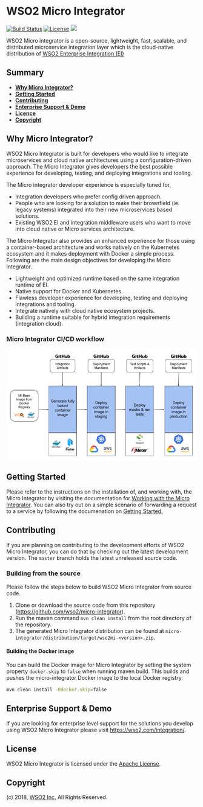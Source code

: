 # WSO2 Micro Integrator

[![Build Status](https://wso2.org/jenkins/buildStatus/icon?job=products/micro-integrator)](https://wso2.org/jenkins/job/products/job/micro-integrator/)
[![License](https://img.shields.io/badge/License-Apache%202.0-blue.svg)](https://opensource.org/licenses/Apache-2.0)
[<img src="https://img.shields.io/badge/Slack-@wso2--ei-blue">](https://wso2-ei.slack.com/messages/microintegrator/)


WSO2 Micro integrator is a open-source, lightweight, fast,
scalable, and distributed microservice integration layer which is the
cloud-native distribution of [WSO2 Enterprise Integration
(EI)](https://wso2.com/integration/)

## Summary

- [**Why Micro Integrator?**](#why-micro-integrator?)
- [**Getting Started**](#getting-started)
- [**Contributing**](#contributing)
- [**Enterprise Support & Demo**](#enterprise-support--demo)
- [**Licence**](#licence)
- [**Copyright**](#copyright)

## Why Micro Integrator?

WSO2 Micro Integrator is built for developers who would like to
integrate microservices and cloud native architectures using a
configuration-driven approach. The Micro Integrator gives developers
the best possible experience for developing, testing, and deploying
integrations and tooling.

The Micro integrator developer experience is especially tuned for,
- Integration developers who prefer config driven approach.
- People who are looking for a solution to make their brownfield (ie.
  legacy systems) integrated into their new microservices based
  solutions.
- Existing WSO2 EI and integration middleware users who want to move
  into cloud native or Micro services architecture.

The Micro Integrator also provides an enhanced experience for those
using a container-based architecture and works natively on the Kubernetes
ecosystem and it makes deployment with Docker a simple process. Following
are the main design objectives for developing the Micro Integrator.
- Lightweight and optimized runtime based on the same integration
  runtime of EI.
- Native support for Docker and Kubernetes.
- Flawless developer experience for developing, testing and deploying
  integrations and tooling.
- Integrate natively with cloud native ecosystem projects.
- Building a runtime suitable for hybrid integration requirements
  (integration cloud).

### Micro Integrator CI/CD workflow

![Micro Integrator CI/CD workflow](doc/images/micro-Integrator-ci-cd-workflow.png)

## Getting Started

Please refer to the instructions on the installation of, and working with, the Micro Integrator by visiting the documentation for
[Working with the Micro Integrator](doc/working-with-the-micro-integrator.md).
You can also try out on a simple scenario of forwarding a request to a service by following the documenation on [Getting Started.](examples/getting-started/README.md)

## Contributing

If you are planning on contributing to the development efforts of WSO2 Micro Integrator, you can do that by checking out
the latest development version. The `master` branch holds the latest unreleased source code.

### Building from the source

Please follow the steps below to build WSO2 Micro Integrator from source code.

1. Clone or download the source code from this repository (https://github.com/wso2/micro-integrator).
2. Run the maven command `mvn clean install` from the root directory of the repository.
3. The generated Micro Integrator distribution can be found at `micro-integrator/distribution/target/wso2mi-<version>.zip`.

#### Building the Docker image

You can build the Docker image for Micro Integrator by setting the system property `docker.skip` to `false` when running
maven build. This builds and pushes the micro-integrator Docker image to the local Docker registry.

```bash
mvn clean install -Ddocker.skip=false
```

## Enterprise Support & Demo

If you are looking for enterprise level support for the solutions you develop using WSO2 Micro Integrator please visit
https://wso2.com/integration/.

## License

WSO2 Micro Integrator is licensed under the [Apache License](http://www.apache.org/licenses/LICENSE-2.0).

## Copyright

(c) 2018, [WSO2 Inc.](http://www.wso2.org) All Rights Reserved.

